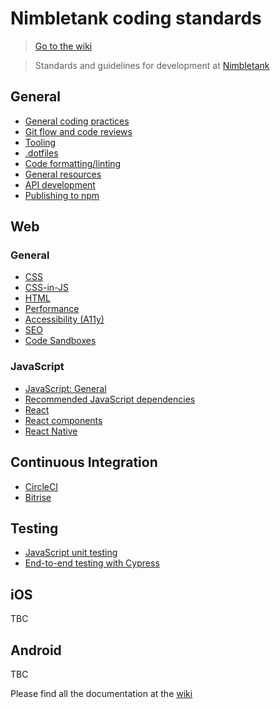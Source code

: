 # Nimbletank coding standards

> [Go to the wiki](https://github.com/nimbletank/nimbletank-coding-standards/wiki)

> Standards and guidelines for development at [Nimbletank](https://nimbletank.com)

## General
* [General coding practices](https://github.com/nimbletank/nimbletank-coding-standards/wiki/General-coding-practices)
* [Git flow and code reviews](https://github.com/nimbletank/nimbletank-coding-standards/wiki/Git-flow-and-code-reviews)
* [Tooling](https://github.com/nimbletank/nimbletank-coding-standards/wiki/Tooling)
* [.dotfiles](https://github.com/nimbletank/nimbletank-coding-standards/wiki/dotfiles)
* [Code formatting/linting](https://github.com/nimbletank/nimbletank-coding-standards/wiki/Code-formatting---Linting)
* [General resources](https://github.com/nimbletank/nimbletank-coding-standards/wiki/General-resources)
* [API development](https://github.com/nimbletank/nimbletank-coding-standards/wiki/API-development)
* [Publishing to npm](https://github.com/nimbletank/nimbletank-coding-standards/wiki/Publishing-to-NPM)

## Web
### General
* [CSS](https://github.com/nimbletank/nimbletank-coding-standards/wiki/CSS)
* [CSS-in-JS](https://github.com/nimbletank/nimbletank-coding-standards/wiki/CSS-in-JS)
* [HTML](https://github.com/nimbletank/nimbletank-coding-standards/wiki/HTML)
* [Performance](https://github.com/nimbletank/nimbletank-coding-standards/wiki/Performance)
* [Accessibility (A11y)](https://github.com/nimbletank/nimbletank-coding-standards/wiki/Accessibility-(a11y))
* [SEO](https://github.com/nimbletank/nimbletank-coding-standards/wiki/SEO)
* [Code Sandboxes](https://github.com/nimbletank/nimbletank-coding-standards/wiki/Code-sandboxes)

### JavaScript
* [JavaScript: General](https://github.com/nimbletank/nimbletank-coding-standards/wiki/Javascript)
* [Recommended JavaScript dependencies](https://github.com/nimbletank/nimbletank-coding-standards/wiki/Recommended-JavaScript-Dependencies)
* [React](https://github.com/nimbletank/nimbletank-coding-standards/wiki/React)
* [React components](https://github.com/nimbletank/nimbletank-coding-standards/wiki/React-Components)
* [React Native](https://github.com/nimbletank/nimbletank-coding-standards/wiki/React-Native)

## Continuous Integration
* [CircleCI](https://github.com/nimbletank/nimbletank-coding-standards/wiki/CircleCI)
* [Bitrise](https://github.com/nimbletank/nimbletank-coding-standards/wiki/Bitrise)

## Testing
* [JavaScript unit testing](https://github.com/nimbletank/nimbletank-coding-standards/wiki/Javascript-unit-testing)
* [End-to-end testing with Cypress](https://github.com/nimbletank/nimbletank-coding-standards/wiki/End-to-end-testing-with-Cypress.io)

## iOS
TBC

## Android
TBC
  
Please find all the documentation at the [wiki](https://github.com/tmwagency/TMW-coding-standards/wiki)
